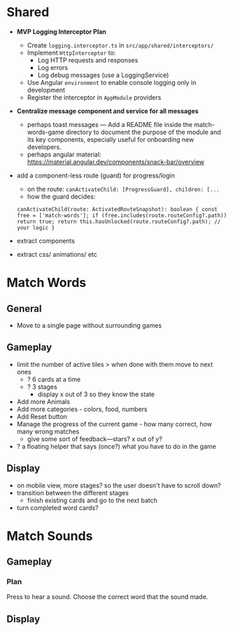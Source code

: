# Shared

- **MVP Logging Interceptor Plan**
  - Create `logging.interceptor.ts` in `src/app/shared/interceptors/`
  - Implement `HttpInterceptor` to:
    - Log HTTP requests and responses
    - Log errors
    - Log debug messages (use a LoggingService)
  - Use Angular `environment` to enable console logging only in development
  - Register the interceptor in `AppModule` providers
- **Centralize message component and service for all messages**
  - perhaps toast messages
    — Add a README file inside the match-words-game directory to document the purpose of the module and its key components, especially useful for onboarding new developers.
  - perhaps angular material: https://material.angular.dev/components/snack-bar/overview

- add a component-less route (guard) for progress/login
  - on the route:
    `canActivateChild: [ProgressGuard],
    children: [...`
  - how the guard decides:

  `canActivateChild(route: ActivatedRouteSnapshot): boolean {
  const free = ['match-words'];
  if (free.includes(route.routeConfig?.path)) return true;
  return this.hasUnlocked(route.routeConfig?.path); // your logic
}`
- extract components
- extract css/ animations/ etc

# Match Words

## General
- Move to a single page without surrounding games

## Gameplay

- limit the number of active tiles > when done with them move to next ones
  - ? 6 cards at a time
  - ? 3 stages
    - display x out of 3 so they know the state
- Add more Animals
- Add more categories - colors, food, numbers
- Add Reset button
- Manage the progress of the current game - how many correct, how many wrong matches
  - give some sort of feedback—stars? x out of y?
- ? a floating helper that says (once?) what you have to do in the game

## Display

- on mobile view, more stages? so the user doesn't have to scroll down?
- transition between the different stages
  - finish existing cards and go to the next batch
- turn completed word cards?

# Match Sounds

## Gameplay

### Plan

Press to hear a sound. Choose the correct word that the sound made.

## Display
